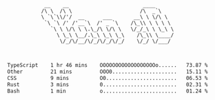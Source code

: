 <div align="center">
<pre><code>
 __    __                        ____      
/\ \  /\ \                      /\  _`\    
\ `\`\\/'/  __      ___       __\ \ \/\ \  
 `\ `\ /' /'__`\  /' _ `\    /\_\\ \ \ \ \ 
   `\ \ \/\ \ \.\_/\ \/\ \   \/_/_\ \ \_\ \
     \ \_\ \__/.\_\ \_\ \_\    /\_\\ \____/
      \/_/\/__/\/_/\/_/\/_/    \/_/ \/___/ 
                                           

</code></pre>

<!--START_SECTION:waka-->

```txt
TypeScript    1 hr 46 mins    OOOOOOOOOOOOOOOOOOo......   73.87 %
Other         21 mins         OOO0.....................   15.11 %
CSS           9 mins          O0.......................   06.53 %
Rust          3 mins          0........................   02.31 %
Bash          1 min           o........................   01.24 %
```

<!--END_SECTION:waka-->
